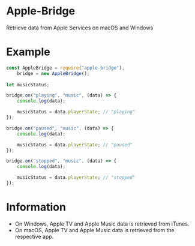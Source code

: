 # Apple-Bridge
Retrieve data from Apple Services on macOS and Windows

# Example
```js
const AppleBridge = require("apple-bridge"),
    bridge = new AppleBridge();
    
let musicStatus;

bridge.on("playing", "music", (data) => {
    console.log(data);

    musicStatus = data.playerState; // "playing"
});

bridge.on("paused", "music", (data) => {
    console.log(data);

    musicStatus = data.playerState; // "paused"
});

bridge.on("stopped", "music", (data) => {
    console.log(data);

    musicStatus = data.playerState; // "stopped"
});
```

# Information
* On Windows, Apple TV and Apple Music data is retrieved from iTunes.
* On macOS, Apple TV and Apple Music data is retrieved from the respective app.